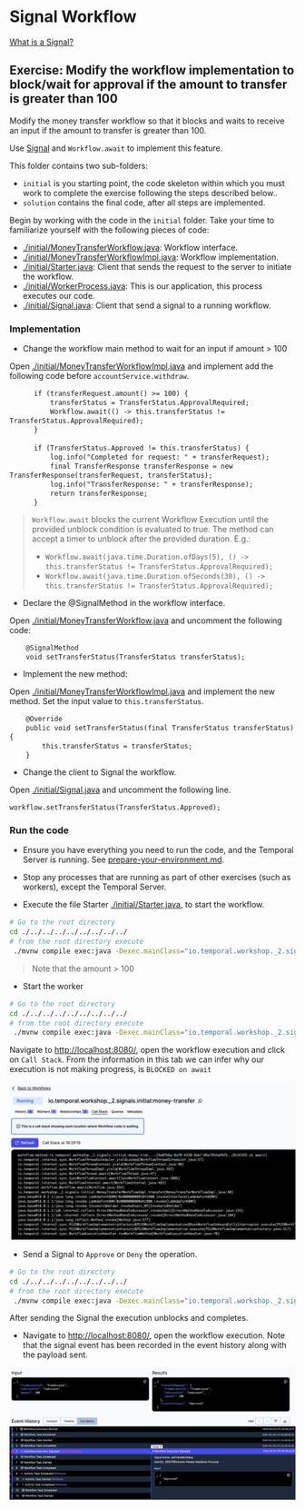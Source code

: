 # Signal Workflow

[What is a Signal?](https://docs.temporal.io/workflows#signal) 


## Exercise: Modify the workflow implementation to block/wait for approval if the amount to transfer is greater than 100

Modify the money transfer workflow so that it blocks and waits to receive an input if the amount to transfer is greater than 100.

Use [Signal](https://docs.temporal.io/workflows#signal) and `Workflow.await` to implement this feature.

This folder contains two sub-folders:
- `initial` is you starting point, the code skeleton within which you must work to complete the exercise following the steps described below..
- `solution` contains the final code, after all steps are implemented.


Begin by working with the code in the `initial` folder. Take your time to familiarize yourself with the following pieces of code:
- [./initial/MoneyTransferWorkflow.java](./initial/MoneyTransferWorkflow.java): Workflow interface.
- [./initial/MoneyTransferWorkflowImpl.java](./initial/MoneyTransferWorkflowImpl.java): Workflow implementation.
- [./initial/Starter.java](./initial/Starter.java): Client that sends the request to the server to initiate the workflow.
- [./initial/WorkerProcess.java](./initial/WorkerProcess.java): This is our application, this process executes our code.
- [./initial/Signal.java](./initial/Signal.java): Client that send a signal to a running workflow.


###  Implementation

- Change the workflow main method to wait for an input if amount > 100

Open [./initial/MoneyTransferWorkflowImpl.java](./initial/MoneyTransferWorkflowImpl.java) and implement add the following code before `accountService.withdraw`.

```
      if (transferRequest.amount() >= 100) {
          transferStatus = TransferStatus.ApprovalRequired;
          Workflow.await(() -> this.transferStatus != TransferStatus.ApprovalRequired);
      }

      if (TransferStatus.Approved != this.transferStatus) {
          log.info("Completed for request: " + transferRequest);
          final TransferResponse transferResponse = new TransferResponse(transferRequest, transferStatus);
          log.info("TransferResponse: " + transferResponse);
          return transferResponse;
      }
```



> `Workflow.await` blocks the current Workflow Execution until the provided unblock condition is evaluated to true.
The method can accept a timer to unblock after the provided duration. E.g.:
> - `Workflow.await(java.time.Duration.ofDays(5), () -> this.transferStatus != TransferStatus.ApprovalRequired);`
> - `Workflow.await(java.time.Duration.ofSeconds(30), () -> this.transferStatus != TransferStatus.ApprovalRequired);`



- Declare the @SignalMethod in the workflow interface.

Open [./initial/MoneyTransferWorkflow.java](./initial/MoneyTransferWorkflow.java) and uncomment the following code:

```
    @SignalMethod
    void setTransferStatus(TransferStatus transferStatus);
```


- Implement the new method:

Open [./initial/MoneyTransferWorkflowImpl.java](./initial/MoneyTransferWorkflowImpl.java) and implement the new method. Set the input value to `this.transferStatus`.

```
    @Override
    public void setTransferStatus(final TransferStatus transferStatus) {
        this.transferStatus = transferStatus;
    }
```


- Change the client to Signal the workflow.

Open [./initial/Signal.java](./initial/Signal.java) and uncomment the following line.

```
workflow.setTransferStatus(TransferStatus.Approved);
```

###  Run the code

- Ensure you have everything you need to run the code, and the Temporal Server is running.
  See [prepare-your-environment.md](./../../../../../../../../prepare-your-environment.md).

- Stop any processes that are running as part of other exercises (such as workers), except the Temporal Server.

- Execute the file Starter [./initial/Starter.java](./initial/Starter.java), to start the workflow.

```bash
# Go to the root directory
cd ./../../../../../../../../
# from the root directory execute
 ./mvnw compile exec:java -Dexec.mainClass="io.temporal.workshop._2.signal.initial.Starter"

```

> Note that the amount > 100

- Start the worker

```bash
# Go to the root directory
cd ./../../../../../../../../
# from the root directory execute
 ./mvnw compile exec:java -Dexec.mainClass="io.temporal.workshop._2.signal.initial.WorkerProcess"

```

Navigate to  [http://localhost:8080/](http://localhost:8080/), open the workflow execution and click on `Call Stack`.
From the information in this tab we can infer why our execution is not making progress, is `BLOCKED on await`

![](blockedOnAwait.png)



- Send a Signal to `Approve` or `Deny` the operation.

```bash
# Go to the root directory
cd ./../../../../../../../../
# from the root directory execute
 ./mvnw compile exec:java -Dexec.mainClass="io.temporal.workshop._2.signal.initial.Signal"

```

After sending the Signal the execution unblocks and completes.

- Navigate to  [http://localhost:8080/](http://localhost:8080/), open the workflow execution.
Note that the signal event has been recorded in the event history along with the payload sent.

![](img.png)